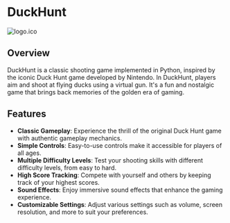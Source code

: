 # DuckHunt

![logo.ico](https://raw.githubusercontent.com/Pastequitos/DuckHunt/main/assets/logo.ico)

## Overview

DuckHunt is a classic shooting game implemented in Python, inspired by the iconic Duck Hunt game developed by Nintendo. In DuckHunt, players aim and shoot at flying ducks using a virtual gun. It's a fun and nostalgic game that brings back memories of the golden era of gaming.

## Features

- **Classic Gameplay**: Experience the thrill of the original Duck Hunt game with authentic gameplay mechanics.
- **Simple Controls**: Easy-to-use controls make it accessible for players of all ages.
- **Multiple Difficulty Levels**: Test your shooting skills with different difficulty levels, from easy to hard.
- **High Score Tracking**: Compete with yourself and others by keeping track of your highest scores.
- **Sound Effects**: Enjoy immersive sound effects that enhance the gaming experience.
- **Customizable Settings**: Adjust various settings such as volume, screen resolution, and more to suit your preferences.
